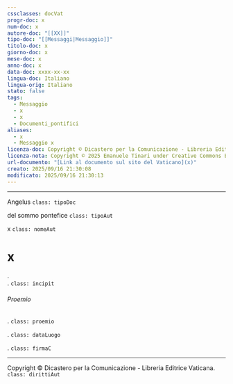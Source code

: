 ```yaml
---
cssclasses: docVat
progr-doc: x
num-doc: x
autore-doc: "[[XX]]"
tipo-doc: "[[Messaggi|Messaggio]]"
titolo-doc: x
giorno-doc: x
mese-doc: x
anno-doc: x
data-doc: xxxx-xx-xx
lingua-doc: Italiano
lingua-orig: Italiano
stato: false
tags:
  - Messaggio
  - x
  - x
  - Documenti_pontifici
aliases:
  - x
  - Messaggio x
licenza-doc: Copyright © Dicastero per la Comunicazione - Libreria Editrice Vaticana
licenza-nota: Copyright © 2025 Emanuele Tinari under Creative Commons BY-NC-SA 4.0 https://creativecommons.org/licenses/by-nc-sa/4.0/
url-documento: "[Link al documento sul sito del Vaticano](x)"
creato: 2025/09/16 21:30:08
modificato: 2025/09/16 21:30:13
---
```


***

Angelus `class: tipoDoc`

del sommo pontefice `class: tipoAut`

x `class: nomeAut`


# x


.<br>. `class: incipit`


###### Proemio

. `class: proemio`

. `class: dataLuogo`


. `class: firmaC`

***

Copyright © Dicastero per la Comunicazione - Libreria Editrice Vaticana. `class: dirittiAut`



